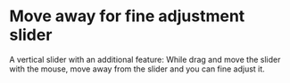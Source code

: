 Move away for fine adjustment slider
====================================

A vertical slider with an additional feature:
While drag and move the slider with the mouse, move away from the slider and you can fine adjust it.
